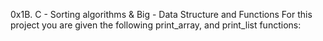0x1B. C - Sorting algorithms & Big  - Data Structure and Functions
For this project you are given the following print_array, and print_list functions:
